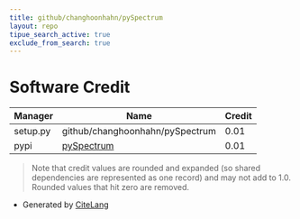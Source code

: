 ```yaml
---
title: github/changhoonhahn/pySpectrum
layout: repo
tipue_search_active: true
exclude_from_search: true
---
```

# Software Credit

|Manager|Name|Credit|
|-------|----|------|
|setup.py|github/changhoonhahn/pySpectrum|0.01|
|pypi|[pySpectrum](https://github.com/gooseterv/pyspectrum)|0.01|


> Note that credit values are rounded and expanded (so shared dependencies are represented as one record) and may not add to 1.0. Rounded values that hit zero are removed.


- Generated by [CiteLang](https://github.com/vsoch/citelang)
